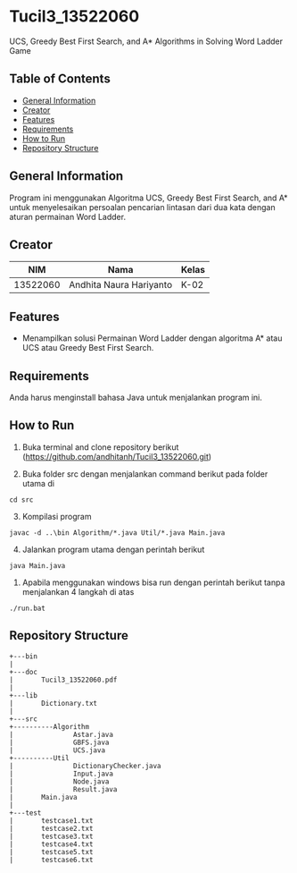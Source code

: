 # Tucil3_13522060
UCS, Greedy Best First Search, and A* Algorithms in Solving Word Ladder Game

## Table of Contents
* [General Information](#general-information)
* [Creator](#creator)
* [Features](#features)
* [Requirements](#requirements)
* [How to Run](#how-to-run)
* [Repository Structure](#repository-structure)

## General Information
Program ini menggunakan Algoritma UCS, Greedy Best First Search, and A* untuk menyelesaikan persoalan pencarian lintasan dari dua kata dengan aturan permainan Word Ladder.

## Creator
| NIM      | Nama                    | Kelas                                                                                                                                                                                                               |
|----------|-------------------------|--------------------------------------------------------------------------------------------------------------------------------------------------------------------------------------------------------------------------------|
| 13522060 | Andhita Naura Hariyanto    | K-02                                                              |

## Features
- Menampilkan solusi Permainan Word Ladder dengan algoritma A* atau UCS atau Greedy Best First Search.

## Requirements
Anda harus menginstall bahasa Java untuk menjalankan program ini.

## How to Run
1. Buka terminal and clone repository berikut (https://github.com/andhitanh/Tucil3_13522060.git)

2. Buka folder src dengan menjalankan command berikut pada folder utama di
```
cd src
```

3. Kompilasi program

```
javac -d ..\bin Algorithm/*.java Util/*.java Main.java
```
4. Jalankan program utama dengan perintah berikut

```
java Main.java
```
1. Apabila menggunakan windows bisa run dengan perintah berikut tanpa menjalankan 4 langkah di atas

```
./run.bat
```

## Repository Structure
```
+---bin
|
+---doc
|       Tucil3_13522060.pdf
|
+---lib
|       Dictionary.txt
|
+---src
+----------Algorithm                
|               Astar.java
|               GBFS.java
|               UCS.java
+----------Util                
|               DictionaryChecker.java
|               Input.java
|               Node.java
|               Result.java
|       Main.java
|
+---test
|       testcase1.txt
|       testcase2.txt
|       testcase3.txt
|       testcase4.txt
|       testcase5.txt
|       testcase6.txt
```